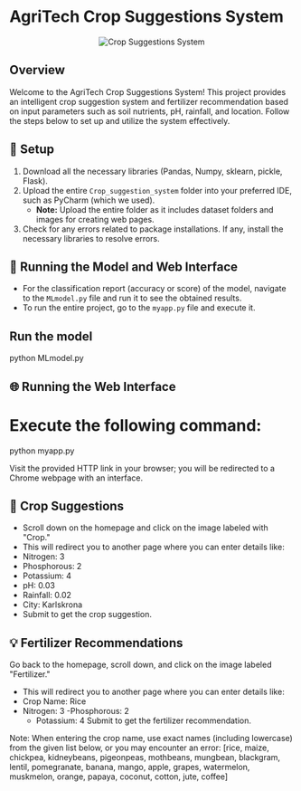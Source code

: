 # AgriTech Crop Suggestions System

<p align="center">
  <img src="https://www.cropin.com/hubfs/Imported_Blog_Media/agriculture-to-agritech-1.jpg" alt="Crop Suggestions System">
</p>

## Overview

Welcome to the AgriTech Crop Suggestions System! This project provides an intelligent crop suggestion system and fertilizer recommendation based on input parameters such as soil nutrients, pH, rainfall, and location. Follow the steps below to set up and utilize the system effectively.

## 🚀 Setup

1. Download all the necessary libraries (Pandas, Numpy, sklearn, pickle, Flask).
2. Upload the entire `Crop_suggestion_system` folder into your preferred IDE, such as PyCharm (which we used).
   - **Note:** Upload the entire folder as it includes dataset folders and images for creating web pages.
3. Check for any errors related to package installations. If any, install the necessary libraries to resolve errors.

## 🏃 Running the Model and Web Interface

- For the classification report (accuracy or score) of the model, navigate to the `MLmodel.py` file and run it to see the obtained results.
- To run the entire project, go to the `myapp.py` file and execute it.


## Run the model
python MLmodel.py
## 🌐 Running the Web Interface
# Execute the following command:
python myapp.py

 Visit the provided HTTP link in your browser; you will be redirected to a Chrome webpage with an interface.

## 🌱 Crop Suggestions
- Scroll down on the homepage and click on the image labeled with "Crop." 
- This will redirect you to another page where you can enter details like:
- Nitrogen: 3
- Phosphorous: 2
- Potassium: 4
- pH: 0.03
- Rainfall: 0.02
- City: Karlskrona
- Submit to get the crop suggestion.

## 💡 Fertilizer Recommendations
 Go back to the homepage, scroll down, and click on the image labeled "Fertilizer." 
- This will redirect you to another page where you can enter details like:
- Crop Name: Rice
- Nitrogen: 3
 -Phosphorous: 2
  - Potassium: 4
 Submit to get the fertilizer recommendation.

 Note: When entering the crop name, use exact names (including lowercase) from the given list below, or you may encounter an error:
 [rice, maize, chickpea, kidneybeans, pigeonpeas, mothbeans, mungbean, blackgram, lentil, pomegranate, banana, mango, apple, grapes, watermelon, muskmelon, orange, papaya, coconut, cotton, jute, coffee]
